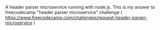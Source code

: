 A header parser microservice running with node.js.
This is my answer to freecodecamp "header parser microservice" challenge ( https://www.freecodecamp.com/challenges/request-header-parser-microservice )